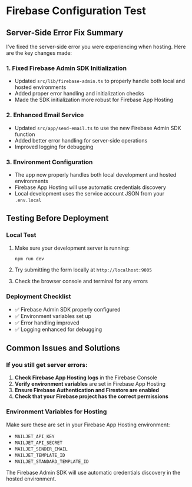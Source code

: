 # Firebase Configuration Test

## Server-Side Error Fix Summary

I've fixed the server-side error you were experiencing when hosting. Here are the key changes made:

### 1. **Fixed Firebase Admin SDK Initialization**
- Updated `src/lib/firebase-admin.ts` to properly handle both local and hosted environments
- Added proper error handling and initialization checks
- Made the SDK initialization more robust for Firebase App Hosting

### 2. **Enhanced Email Service**
- Updated `src/app/send-email.ts` to use the new Firebase Admin SDK function
- Added better error handling for server-side operations
- Improved logging for debugging

### 3. **Environment Configuration**
- The app now properly handles both local development and hosted environments
- Firebase App Hosting will use automatic credentials discovery
- Local development uses the service account JSON from your `.env.local`

## Testing Before Deployment

### Local Test
1. Make sure your development server is running:
   ```bash
   npm run dev
   ```

2. Try submitting the form locally at `http://localhost:9005`

3. Check the browser console and terminal for any errors

### Deployment Checklist
- ✅ Firebase Admin SDK properly configured
- ✅ Environment variables set up
- ✅ Error handling improved
- ✅ Logging enhanced for debugging

## Common Issues and Solutions

### If you still get server errors:
1. **Check Firebase App Hosting logs** in the Firebase Console
2. **Verify environment variables** are set in Firebase App Hosting
3. **Ensure Firebase Authentication and Firestore are enabled**
4. **Check that your Firebase project has the correct permissions**

### Environment Variables for Hosting
Make sure these are set in your Firebase App Hosting environment:
- `MAILJET_API_KEY`
- `MAILJET_API_SECRET` 
- `MAILJET_SENDER_EMAIL`
- `MAILJET_TEMPLATE_ID`
- `MAILJET_STANDARD_TEMPLATE_ID`

The Firebase Admin SDK will use automatic credentials discovery in the hosted environment.
